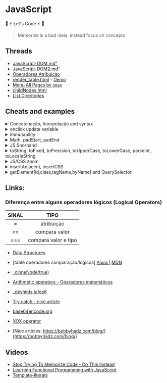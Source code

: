 # JavaScript

:rocket: :zap: Let's Code :zap: :rocket:

> Memorize is a bad ideia, instead focus on concepts

## Threads

- [JavaScript-DOM.md"](./assets/thread/JavaScript-DOM.md)
- [JavaScript-DOM2.md"](./assets/thread/JavaScript-DOM-2.md)
- <a href="./assets/thread/Operadores-Atribuicao.md" target="_blank">Operadores Atribuicao</a>
- [render_table.html](./assets/thread/render_table_json.html) - <a href="https://geraldotech.github.io/DevMap/JavaScript/assets/thread/render_table_json.html" target="_blank">Demo</a>
- [Menu All Pages by `gmap`](./assets/thread/Menu_All_pages.md)
- [childNodes.html](./assets/thread/childNodes.html)
- [List Directories](./assets/thread/List_directories)

## Cheats and examples

<details>
<summary>Concatenação, Interpolação and syntax</summary>
From scratch aspas 'simples' ou "dupla" tanto faz, contudo dependendo do cenário há algunas peculiaridades

```js
console.log("I'm Geraldo");
console.log("I'm Geraldo"); // precisa usar a barra invertida \

//📌descatar palavra
console.log('TypeScript é uma "linguagem" de programação');
console.log('TypeScript é uma "linguagem" de programação');

console.log("It's a new game");
//📌usando barra
console.log("It's a new game");
console.log("TypeScript é uma 'linguagem' de programação");

//alguns e.g via https://blog.matheuscastiglioni.com.br/string-em-javascript-com-aspas-simples-ou-duplas/
```

```js
let name = "Geraldo";
console.log("Eu sou", name);

// Concatenando - operador +
console.log('Eu sou ' +name);
console.log("Eu sou " +name);
console.log("Eu sou " +name + 'e tenho ' + age + ' anos');

// ES6 template string
console.log(`grace accent ${name} and ${age}`);  // interpolation sem concatenação

("Ola") apenas no console.log show infos F12

//converter valores em string - consulte toString() nesse README ou String(n) em https://ricardo-reis.medium.com/strings-dd656f371ff3

/*
Comparando strings
Para comparar duas strings, use os operadores > , >= , < , <= e ==.
*/
console.log("a" < "A"); //false

```

### syntax / sintaxe

```js
semicolon ;
comma ,
parentheses()
braces {} - chaves
square brackets [] - colchetes
```

### multiple var/let/const

```js
//ES6
let [cont, start] = [0, 10];
let = [name, age] = ["Geraldo", 30];

let a, b;
a = 4;
b = 3;
console.log(a + b);

const rua = "a",
  cidade = "b",
  sim = "sd";

// old
var eu = "Ge",
  filho = "a",
  agr = "now";
console.log(eu, filho, agr);
```

</details>

<details>
<summary>onclick update variable</summary>

```js
//html
  <button onclick="add()">Add</button>
  <span id="num"></span>

//js
let sum = 0;
let num = document.getElementById("num");
function add(){
  sum = sum +1;
  num.innerHTML = sum; //update variable
}

//short by gmap
let start = 0;
function add(){
document.getElementById("num").innerHTML = start = start +1;
// ou usar++ document.getElementById("num").innerHTML = start++;
}

//short by gmap recuperando o valor da var diretamente no DOM succinct way

const add = () => {
let num = document.getElementById("num");
num.innerHTML = +num.innerHTML + 1;
//num.innerHTML = parseInt(num.innerHTML) +1;
}

// this
  <p style="cursor: pointer">0</p>
document.querySelector("p").onclick = function () {
  this.innerHTML = +this.innerHTML + 1;
};


```

</details>

<details>
<summary>Immutability</summary>

[immutability.html](https://geraldotech.github.io/DevMap/JavaScript/assets/immutability.html)  
[immutability.js](./assets/string_immutability.js)

</details>

<details>
<summary>Math. padStart, padEnd</summary>

```js
Math //https://developer.mozilla.org/en-US/docs/Web/JavaScript/Reference/Global_Objects/Math
//recomendo ler http://devfuria.com.br/javascript/numeros-aleatorios/
Math.round = arredonda para cima ou para baixo
Math.ceil = arredonda sempre para cima
Math.floor = arredonda para baixo
Math.pow(2,16)
 function po(a,b){
         return console.log(Math.pow(a,b));
     }

//gerar números randômicos
Math.random();
Math.floor(Math.random() * 10); // 0 - 10
Math.floor(Math.random() * 5 +1); // 0 - 5

Math.PI

//📌Math.max() returns the number with the highest value:
const a = [1,2,3,4];
console.log(Math.max(...a));

const ages = [12, 3234, 54, 34];
console.log(Math.max(1, 2, 3, 4)); //4
console.log(Math.max(ages)); // NaN
console.log(Math.max(...ages)); //3234

//📌usando apply:null
const num = [1,2,3,4];
console.log(Math.max.apply(null, num));

//📌 for of by gmap
const arr = [1,2,3,4];
let n = ''
for(const i of arr){
  n = Math.max(i);
}
console.log(n); //4

/*
padStart - define o tamanho minimo, e adiciona um complemento caso não tenha o mínimo
padStart or end se baseia em dois parâmetros:

- padLength
- padString - opcional , suporta string/number
*/

let str = "1234".padStart(10,"*");
console.log(str);

let cpf = "083".padStart(11,0);
console.log(cpf);


// padEnd() e.g string truncada
let str2 = "1234567".padEnd(10,"Hello");
console.log(str2);
```

</details>

<details>
<summary>JS Shorhand</summary>

```js
//shorhand
const get = function (id) {
  return document.getElementById(id);
};
const query = function (id) {
  return document.querySelector(id);
};

//
const log = function (...id) {
  console.log(id);
};
//
const l = (...a) => console.log(a);
//
const log = console.log.bind(document);
log(5 + 5, "hello");

input = query("input");
input.addEventListener("input", function () {
  const str = +this.value;
  console.log(str.toString(16));
  get("res").innerText = str.toString(2);
  get("hex").innerText = str.toString(16);
});

// Shorhand for getElementById

//function
const get = function (id) {
  return document.getElementById(id);
};
get("root").textContent = "Hello World!";

//arrow function
const get2 = (a) => {
  return document.getElementById(a);
};
get2("root");

const log = (x) => {
  console.log(x);
};
```

</details>

<details>
<summary>toString, toFixed, toPrecision, toUpperCase, toLowerCase, parseInt, toLocaleString</summary>
<a href="https://codepen.io/geraldopcf/pen/PoRVXQB" target="_blank">CodePen</a>

```html
<h2>toString converter</h2>
<form>
  <label for="number">Number:</label>
  <input type="number" />
</form>
<div>Binary: <span id="res"></span></div>
<div>Hex: <span id="hex"></span></div>
```

```js
//toFixed depois da virgula
console.log(Math.PI.toFixed(2)); // 3.14

//toPrecision
console.log(Math.PI.toPrecision(2)); //3.1

//toUpperCase and toLowerCase
let firtName = "Geraldo";
console.log(firtName.toUpperCase()); //GERALDO
console.log(firtName.toLocaleUpperCase()); //GERALDO

/*
The locale is based on the language settings of the browser.

Generally, this method returns the same result as the toLowerCase() method. However, for some locales, where language conflict with the regular Unicode case mappings occurs (such as Turkish), the results may vary.
*/

console.log(firtName.toLowerCase()); //geraldo
console.log(firtName.toLocaleLowerCase()); //geraldo

//toString
//https://linuxhint.com/javascript-tostring-method/
let age = 29;
console.log(typeof age); //number

let aget = age.toString();
console.log(typeof aget); //now is a string

// decimal to binary
(2022).toString(2); // '11111100110'

//parseInt binary to decimal
parseInt(1111, 2); // 15

//convert to base(2) binary
const ipnumber = [192, 168, 100, 200];
let binary = ipnumber.map((value) => value.toString(2));
console.log(binary); //[ '11000000', '10101000', '1100100', '11001000' ]

//Also support base(8) octal , base(16) hexadecimal

//Moedas
//https://franciscochaves.com.br/blog/formatacao-de-moedas-em-javascript
var atual = 600.0;
var saldo = 2000;

var f = atual.toLocaleString("pt-BR", { style: "currency", currency: "BRL" });
var g = saldo.toLocaleString("pt-BR", { style: "currency", currency: "BRL" });
console.log(f); //R$ 600,00
console.log(g); //R$ 2.000,00
```

</details>

<details>
<summary>JS/CSS zoom</summary>

```js
document.body.style.zoom="150%";

//css
body{
  zoom:150%;
  }
```

</details>

<details>
<summary>insertAdjacent, insertCSS</summary>

```html
<h1 id="foo">hello</h1>
<hr />
<h1 id="el">Element</h1>
<hr />
<footer id="vue" style="color:red">
  <p>footer</p>
</footer>
<button
  onclick="document.getElementById('el').insertAdjacentElement('afterbegin', document.getElementById('vue'))"
>
  Move
</button>
<!--inline hardcore-->
```

```js
/*
insertAdjacentHtml() is used to insert html code.
https://developer.mozilla.org/en-US/docs/Web/API/Element/insertAdjacentHTML
dependendo da posição pode herdar os attributes!

<!-- beforebegin -->
<p>
  <!-- afterbegin -->
  foo
  <!-- beforeend -->
</p>
<!-- afterend -->
*/

const foo = document.getElementById("foo");
foo.insertAdjacentHTML("beforebegin", "<b>Hiii</b>");
foo.insertAdjacentHTML("beforeend", "<b>Hiii</b>");

/*
insertAdjacentElement() is used to insert an element which is already in the DOM. You can get this element with getElementById() for example.
*/
//move footer to

function moveel() {
  const vue = document.getElementById("vue");
  document.getElementById("el").insertAdjacentElement("afterbegin", vue);
}
```

```js
// Write css inside JavaScript 1.0
document.head.innerHTML += `
    <style>
      img{ 
        width: 20%;
      }
      div{
       display: flex;
       height: 100vh;
       justify-content: center;
       align-items: center;
       flex-direction: column;
      }
    </style>
    `;

//2.0
const style = document.createElement("style");
style.textContent = "h1 { background-color: red; }";
document.head.appendChild(style);

//3.0 - external
document.head.insertAdjacentHTML(
  "beforeend",
  "<link rel=stylesheet href=/foo.css>"
);
```

</details>

<details>
<summary>getElement[id,class,tagName,byName] and QuerySelector</summary>

[idClasstagNamebyNameQuerySelector.md](./assets/thread/getElements_idClasstagNameQuerySelector.md)

</details>

## Links:

### Diferença entre alguns operadores lógicos (Logical Operators)

| SINAL |         TIPO         |
| :---: | :------------------: |
|   =   |      atribuição      |
|  ==   |    compara valor     |
|  ===  | compara valor e tipo |

- <a href="https://developer.mozilla.org/pt-BR/docs/Web/JavaScript/Data_structures">Data Structures</a>
- [table operadores comparação/lógicos] <a href="https://www.alura.com.br/artigos/operadores-matematicos-em-javascript" target="_blank">Alura </a> | <a href="https://developer.mozilla.org/en-US/docs/Web/JavaScript/Guide/Expressions_and_Operators#comparison_operators">MDN</a>

- <a href="https://www.w3schools.com/jsref/tryit.asp?filename=tryjsref_node_clonenode2" target="_blank">\_cloneNode(true)</a>
- <a href="https://developer.mozilla.org/en-US/docs/Learn/JavaScript/First_steps/Math#arithmetic_operators" target="_blank">Arithmetic operators - Operadores matemáticos</a>
- <a href="https://devhints.io/es6" target="_blank">\_devhints.io/es6</a>
- <a href="https://ricardo-reis.medium.com/try-catch-tratando-erros-no-javascript-91bcce0b93ae" target="_blank">Try catch - nice article</a>
- <a href="https://www.base64encode.org/">base64encode.org</a>
- <a href="https://twitter.com/ATechAjay/status/1606115109842976768">XOX operator</a>
- [Nice articles: https://bobbyhadz.com/blog/](https://bobbyhadz.com/blog/)

## Videos

- [Stop Trying To Memorize Code - Do This Instead](https://www.youtube.com/watch?v=vP2MNhC_Igw&list=PL_VP_qub8HfIva3X7o4FbRqoqg9K-s8z4&index=1)
- [Learning Functional Programming with JavaScript](https://www.youtube.com/watch?v=e-5obm1G_FY)
- [Template-literals](https://css-tricks.com/template-literals/)
